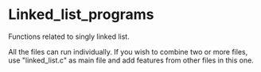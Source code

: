 # Linked_list_programs
Functions related to singly linked list.

All the files can run individually. 
If you wish to combine two or more files, use "linked_list.c" as main file and add features from other files in this one. 

